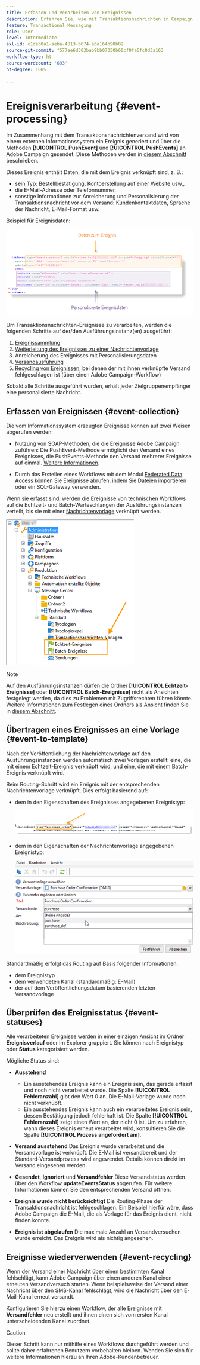 ```yaml
---
title: Erfassen und Verarbeiten von Ereignissen
description: Erfahren Sie, wie mit Transaktionsnachrichten in Campaign Ereignisse erfasst und verarbeitet werden
feature: Transactional Messaging
role: User
level: Intermediate
exl-id: c1deb0a1-aeba-4813-b674-a6a164b98b02
source-git-commit: f577ee6d303bab9bb07350b60cf0fa6fc9d3a163
workflow-type: ht
source-wordcount: '693'
ht-degree: 100%

---
```


# Ereignisverarbeitung {#event-processing}

Im Zusammenhang mit dem Transaktionsnachrichtenversand wird von einem externen Informationssystem ein Ereignis generiert und über die Methoden **[!UICONTROL PushEvent]** und **[!UICONTROL PushEvents]** an Adobe Campaign gesendet. Diese Methoden werden in [diesem Abschnitt](event-description.md) beschrieben.

Dieses Ereignis enthält Daten, die mit dem Ereignis verknüpft sind, z. B.:

* sein [Typ](transactional.md#create-event-types): Bestellbestätigung, Kontoerstellung auf einer Website usw.,
* die E-Mail-Adresse oder Telefonnummer,
* sonstige Informationen zur Anreicherung und Personalisierung der Transaktionsnachricht vor dem Versand: Kundenkontaktdaten, Sprache der Nachricht, E-Mail-Format usw.

Beispiel für Ereignisdaten:

![](assets/mc-event-request.png)

Um Transaktionsnachrichten-Ereignisse zu verarbeiten, werden die folgenden Schritte auf der/den Ausführungsinstanz(en) ausgeführt:

1. [Ereignissammlung](#event-collection)
1. [Weiterleitung des Ereignisses zu einer Nachrichtenvorlage](#routing-towards-a-template)
1. Anreicherung des Ereignisses mit Personalisierungsdaten
1. [Versandausführung](delivery-execution.md)
1. [Recycling von Ereignissen](#event-recycling), bei denen der mit ihnen verknüpfte Versand fehlgeschlagen ist (über einen Adobe Campaign-Workflow)

Sobald alle Schritte ausgeführt wurden, erhält jeder Zielgruppenempfänger eine personalisierte Nachricht.

## Erfassen von Ereignissen {#event-collection}

Die vom Informationssystem erzeugten Ereignisse können auf zwei Weisen abgerufen werden:

* Nutzung von SOAP-Methoden, die die Ereignisse Adobe Campaign zuführen: Die PushEvent-Methode ermöglicht den Versand eines Ereignisses, die PushEvents-Methode den Versand mehrerer Ereignisse auf einmal. [Weitere Informationen](event-description.md).

* Durch das Erstellen eines Workflows mit dem Modul [Federated Data Access](../connect/fda.md) können Sie Ereignisse abrufen, indem Sie Dateien importieren oder ein SQL-Gateway verwenden.

Wenn sie erfasst sind, werden die Ereignisse von technischen Workflows auf die Echtzeit- und Batch-Warteschlangen der Ausführungsinstanzen verteilt, bis sie mit einer [Nachrichtenvorlage](transactional-template.md) verknüpft werden.

![](assets/mc-event-queues.png)

>[!NOTE]
>
>Auf den Ausführungsinstanzen dürfen die Ordner **[!UICONTROL Echtzeit-Ereignisse]** oder **[!UICONTROL Batch-Ereignisse]** nicht als Ansichten festgelegt werden, da dies zu Problemen mit Zugriffsrechten führen könnte. Weitere Informationen zum Festlegen eines Ordners als Ansicht finden Sie in [diesem Abschnitt](../audiences/folders-and-views.md#turn-a-folder-to-a-view).

## Übertragen eines Ereignisses an eine Vorlage {#event-to-template}

Nach der Veröffentlichung der Nachrichtenvorlage auf den Ausführungsinstanzen werden automatisch zwei Vorlagen erstellt: eine, die mit einem Echtzeit-Ereignis verknüpft wird, und eine, die mit einem Batch-Ereignis verknüpft wird.

Beim Routing-Schritt wird ein Ereignis mit der entsprechenden Nachrichtenvorlage verknüpft. Dies erfolgt basierend auf:

* dem in den Eigenschaften des Ereignisses angegebenen Ereignistyp:

  ![](assets/event-type-sample.png)

* dem in den Eigenschaften der Nachrichtenvorlage angegebenen Ereignistyp:

  ![](assets/event-type-select.png)

Standardmäßig erfolgt das Routing auf Basis folgender Informationen:

* dem Ereignistyp
* dem verwendeten Kanal (standardmäßig: E-Mail)
* der auf dem Veröffentlichungsdatum basierenden letzten Versandvorlage

## Überprüfen des Ereignisstatus {#event-statuses}

Alle verarbeiteten Ereignisse werden in einer einzigen Ansicht im Ordner **Ereignisverlauf** oder im Explorer gruppiert. Sie können nach Ereignistyp oder **Status** kategorisiert werden.

Mögliche Status sind:

* **Ausstehend**

   * Ein ausstehendes Ereignis kann ein Ereignis sein, das gerade erfasst und noch nicht verarbeitet wurde. Die Spalte **[!UICONTROL Fehleranzahl]** gibt den Wert 0 an. Die E-Mail-Vorlage wurde noch nicht verknüpft.
   * Ein ausstehendes Ereignis kann auch ein verarbeitetes Ereignis sein, dessen Bestätigung jedoch fehlerhaft ist. Die Spalte **[!UICONTROL Fehleranzahl]** zeigt einen Wert an, der nicht 0 ist. Um zu erfahren, wann dieses Ereignis erneut verarbeitet wird, konsultieren Sie die Spalte **[!UICONTROL Prozess angefordert am]**.

* **Versand ausstehend**
Das Ereignis wurde verarbeitet und die Versandvorlage ist verknüpft. Die E-Mail ist versandbereit und der Standard-Versandprozess wird angewendet. Details können direkt im Versand eingesehen werden.
* **Gesendet**, **Ignoriert** und **Versandfehler**
Diese Versandstatus werden über den Workflow **updateEventsStatus** abgerufen. Für weitere Informationen können Sie den entsprechenden Versand öffnen.
* **Ereignis wurde nicht berücksichtigt**
Die Routing-Phase der Transaktionsnachricht ist fehlgeschlagen. Ein Beispiel hierfür wäre, dass Adobe Campaign die E-Mail, die als Vorlage für das Ereignis dient, nicht finden konnte.
* **Ereignis ist abgelaufen**
Die maximale Anzahl an Versandversuchen wurde erreicht. Das Ereignis wird als nichtig angesehen.

## Ereignisse wiederverwenden {#event-recycling}

Wenn der Versand einer Nachricht über einen bestimmten Kanal fehlschlägt, kann Adobe Campaign über einen anderen Kanal einen erneuten Versandversuch starten. Wenn beispielsweise der Versand einer Nachricht über den SMS-Kanal fehlschlägt, wird die Nachricht über den E-Mail-Kanal erneut versandt.

Konfigurieren Sie hierzu einen Workflow, der alle Ereignisse mit **Versandfehler** neu erstellt und ihnen einen sich vom ersten Kanal unterscheidenden Kanal zuordnet.

>[!CAUTION]
>
>Dieser Schritt kann nur mithilfe eines Workflows durchgeführt werden und sollte daher erfahrenen Benutzern vorbehalten bleiben. Wenden Sie sich für weitere Informationen hierzu an Ihren Adobe-Kundenbetreuer.
